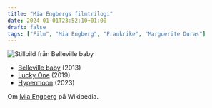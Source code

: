 ```yaml
---
title: "Mia Engbergs filmtrilogi"
date: 2024-01-01T23:52:10+01:00
draft: false
tags: ["Film", "Mia Engberg", "Frankrike", "Marguerite Duras"]
---
```


![Stillbild från Belleville baby](/images/belleville-baby.png "Stillbld från Belleville baby")

* [Belleville baby](https://www.svtplay.se/video/jLm3E1o/belleville-baby) (2013)
* [Lucky One](https://www.svtplay.se/video/KrJYmWg/lucky-one) (2019)
* [Hypermoon](https://www.svtplay.se/video/e4zXMov/hypermoon) (2023) 

Om [Mia Engberg](https://sv.wikipedia.org/wiki/Mia_Engberg) på Wikipedia.
